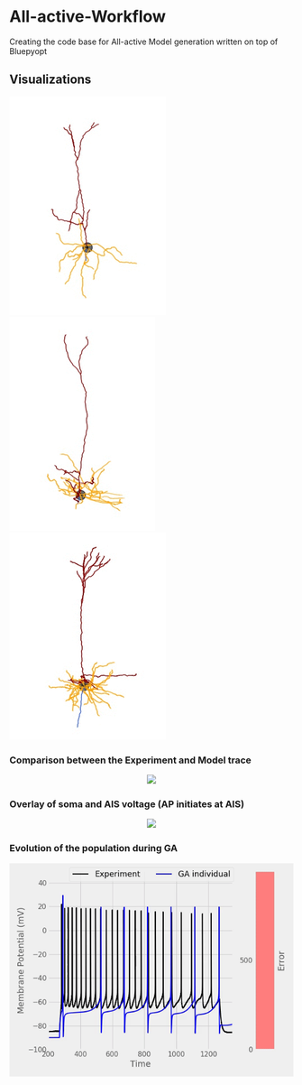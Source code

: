 # All-active-Workflow
Creating the code base for All-active Model generation written on top of Bluepyopt



## Visualizations

![alt text](Animations/Morph_movies/477127614_movie.gif "I am a Mouse V1 Layer 2/3 PC") ![alt text](Animations/Morph_movies/468193142_movie.gif "I am a Mouse V1 Layer 4 PC")  ![alt text](Animations/Morph_movies/471129934_movie.gif "I am a Mouse V1 Layer 5 PC")


### Comparison between the Experiment and Model trace

<p align="center">
    <img src="Animations/Trace_Comparison/test.gif" width="600px">
</p>

### Overlay of soma and AIS voltage (AP initiates at AIS)

<p align="center">
    <img src="Animations/Trace_Comparison/test_AIS.gif" width="600px">
</p>

### Evolution of the population during GA

<p align="center">
    <img src="Animations/GA_evolution_Animation/GA_Animation.gif" width="600px">
</p>

